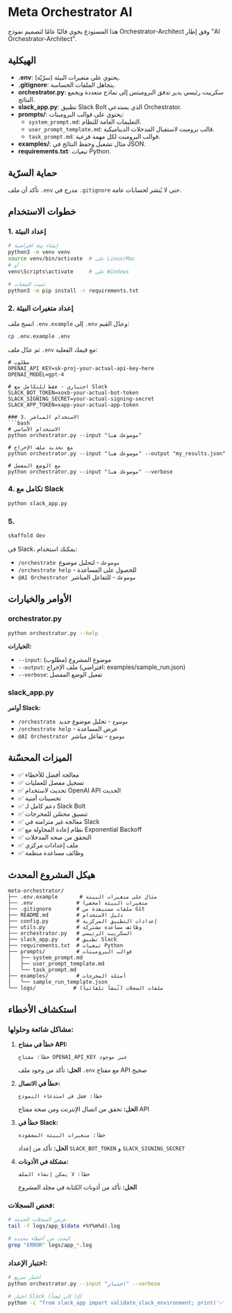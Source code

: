# Meta Orchestrator AI

هذا المستودع يحوي قالبًا عامًا لتصميم نموذج Orchestrator-Architect وفق إطار "AI Orchestrator-Architect".

## الهيكلية
- **.env**: يحتوي على متغيرات البيئة (سرّيّة).
- **.gitignore**: يتجاهل الملفات الحساسة.
- **orchestrator.py**: سكريبت رئيسي يدير تدفق البرومبتس إلى نماذج متعددة ويجمع النتائج.
- **slack_app.py**: تطبيق Slack Bolt الذي يستدعي Orchestrator.
- **prompts/**: يحتوي على قوالب البرومبتات:
  - `system_prompt.md`: التعليمات العامة للنظام.
  - `user_prompt_template.md`: قالب برومبت لاستقبال المدخلات الديناميكية.
  - `task_prompt.md`: قوالب البرومبت لكل مهمة فرعية.
- **examples/**: مثال تشغيل وحفظ النتائج في JSON.
- **requirements.txt**: تبعيات Python.

## حماية السرّية
تأكد أن ملف `.env` مدرج في `.gitignore` حتى لا يُنشر لحسابات عامة.

## خطوات الاستخدام

### 1. إعداد البيئة
```bash
# إنشاء بيئة افتراضية
python3 -m venv venv
source venv/bin/activate  # على Linux/Mac
# أو
venv\Scripts\activate     # على Windows

# تثبيت التبعيات
python3 -m pip install -r requirements.txt
```

### 2. إعداد متغيرات البيئة
انسخ ملف `.env.example` إلى `.env` وعدّل القيم:

```bash
cp .env.example .env
```

ثم عدّل ملف `.env` مع قيمك الفعلية:
```env
# مطلوب
OPENAI_API_KEY=sk-proj-your-actual-api-key-here
OPENAI_MODEL=gpt-4

# اختياري - فقط للتكامل مع Slack
SLACK_BOT_TOKEN=xoxb-your-actual-bot-token
SLACK_SIGNING_SECRET=your-actual-signing-secret
SLACK_APP_TOKEN=xapp-your-actual-app-token

### 3. الاستخدام المباشر
```bash
# الاستخدام الأساسي
python orchestrator.py --input "موضوعك هنا"

# مع تحديد ملف الإخراج
python orchestrator.py --input "موضوعك هنا" --output "my_results.json"

# مع الوضع المفصل
python orchestrator.py --input "موضوعك هنا" --verbose
```

### 4. تكامل مع Slack
```bash
python slack_app.py
```

### 5.
```bash
skaffold dev
```

في Slack، يمكنك استخدام:
- `/orchestrate موضوعك` - لتحليل موضوع
- `/orchestrate help` - للحصول على المساعدة
- `@AI Orchestrator موضوعك` - للتفاعل المباشر

## الأوامر والخيارات

### orchestrator.py
```bash
python orchestrator.py --help
```

**الخيارات:**
- `--input`: موضوع المشروع (مطلوب)
- `--output`: ملف الإخراج (افتراضي: examples/sample_run.json)
- `--verbose`: تفعيل الوضع المفصل

### slack_app.py
**أوامر Slack:**
- `/orchestrate موضوع` - تحليل موضوع جديد
- `/orchestrate help` - عرض المساعدة
- `@AI Orchestrator موضوع` - تفاعل مباشر

## الميزات المحسّنة
- ✅ معالجة أفضل للأخطاء
- ✅ تسجيل مفصل للعمليات
- ✅ تحديث لاستخدام OpenAI API الحديث
- ✅ تحسينات أمنية
- ✅ دعم كامل لـ Slack Bolt
- ✅ تنسيق محسّن للمخرجات
- ✅ معالجة غير متزامنة في Slack
- ✅ نظام إعادة المحاولة مع Exponential Backoff
- ✅ التحقق من صحة المدخلات
- ✅ ملف إعدادات مركزي
- ✅ وظائف مساعدة منظمة

## هيكل المشروع المحدث
```
meta-orchestrator/
├── .env.example       # مثال على متغيرات البيئة
├── .env              # متغيرات البيئة (مخفي)
├── .gitignore        # ملفات مستبعدة من Git
├── README.md         # دليل الاستخدام
├── config.py         # إعدادات التطبيق المركزية
├── utils.py          # وظائف مساعدة مشتركة
├── orchestrator.py   # السكريبت الرئيسي
├── slack_app.py      # تطبيق Slack
├── requirements.txt  # تبعيات Python
├── prompts/          # قوالب البرومبتات
│   ├── system_prompt.md
│   ├── user_prompt_template.md
│   └── task_prompt.md
├── examples/         # أمثلة المخرجات
│   └── sample_run_template.json
└── logs/            # ملفات السجلات (تُنشأ تلقائياً)
```
## استكشاف الأخطاء

### مشاكل شائعة وحلولها:

1. **خطأ في مفتاح API:**
   ```
   خطأ: مفتاح OPENAI_API_KEY غير موجود
   ```
   **الحل:** تأكد من وجود ملف `.env` مع مفتاح API صحيح

2. **خطأ في الاتصال:**
   ```
   خطأ: فشل في استدعاء النموذج
   ```
   **الحل:** تحقق من اتصال الإنترنت ومن صحة مفتاح API

3. **خطأ في Slack:**
   ```
   خطأ: متغيرات البيئة المفقودة
   ```
   **الحل:** تأكد من إعداد `SLACK_BOT_TOKEN` و `SLACK_SIGNING_SECRET`

4. **مشكلة في الأذونات:**
   ```
   خطأ: لا يمكن إنشاء الملف
   ```
   **الحل:** تأكد من أذونات الكتابة في مجلد المشروع

### فحص السجلات:
```bash
# عرض السجلات الحديثة
tail -f logs/app_$(date +%Y%m%d).log

# البحث عن أخطاء محددة
grep "ERROR" logs/app_*.log
```

### اختبار الإعداد:
```bash
# اختبار سريع
python orchestrator.py --input "اختبار" --verbose

# اختبار Slack (إذا كان مُعداً)
python -c "from slack_app import validate_slack_environment; print('✅ Slack configured' if validate_slack_environment() else '❌ Slack not configured')"
```